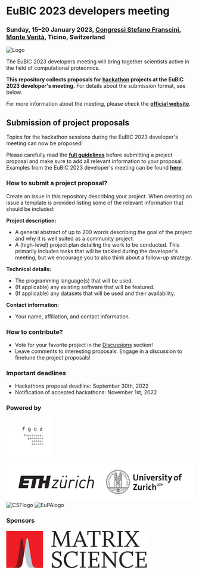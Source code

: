 # EuBIC 2023 developers meeting

### Sunday, 15&ndash;20 January 2023, [Congressi Stefano Franscini](https://csf.ethz.ch/), [Monte Verità](https://s.geo.admin.ch/92fb27a112), Ticino, Switzerland

![Logo](graphics/logo_2023.svg)

The EuBIC 2023 developers meeting will bring together scientists active in the field of computational proteomics.

__This repository collects proposals for [hackathon](https://en.wikipedia.org/wiki/Hackathon) projects at the EuBIC 2023 developer's meeting.__ For details about the submission format, see below.

For more information about the meeting, please check the **[official website](https://eubic-ms.org/events/2023-developers-meeting/)**.

## Submission of project proposals 

Topics for the hackathon sessions during the EuBIC 2023 developer's meeting can now be proposed!

Please carefully read the **[full guidelines](https://github.com/eubic/EuBIC2023/blob/master/FullGuidelines.md)** before submitting a project proposal and make sure to add all relevant information to your proposal. Examples from the EuBIC 2023 developer's meeting can be found **[here](https://github.com/eubic/EuBIC2023/issues/3)**.

### How to submit a project proposal?

Create an issue in this repository describing your project. When creating an issue a template is provided listing some of the relevant information that should be included:

**Project description:**

- A general abstract of up to 200 words describing the goal of the project and why it is well suited as a community project.
- A (high-level) project plan detailing the work to be conducted. This primarily includes tasks that will be tackled during the developer's meeting, but we encourage you to also think about a follow-up strategy.

**Technical details:**

- The programming language(s) that will be used.
- (If applicable) any existing software that will be featured.
- (If applicable) any datasets that will be used and their availability.

**Contact information:**

- Your name, affiliation, and contact information.

### How to contribute?

- Vote for your favorite project in the [Discussions](https://github.com/eubic/EuBIC2023/discussions/5) section!
- Leave comments to interesting proposals. Engage in a discussion to finetune the project proposals!


### Important deadlines

- Hackathons proposal deadline: September 30th, 2022
- Notification of accepted hackathons: November 1st, 2022

### Powered by

<img src="graphics/fgcz.svg" alt="FGCZ" height="120"/>
<img src="graphics/eth_uzh.svg" alt="ETHZ UZH" height="100"/>

<img src="https://csf.ethz.ch/_jcr_content/orgbox/image.imageformat.logo.870529631.gif" alt="CSFlogo" height="100"/>

<img src="https://eupa.org/wp-content/uploads/2016/07/header-object.png" alt="EuPAlogo" height="100"/>

### Sponsors 

<img src="graphics/MatrixScience_logo_CMYK_800x212.jpg" alt="Matrix Science" height="100"/>


